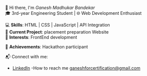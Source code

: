 👋 Hi there, I'm *Ganesh Madhukar Bandekar*  
🎓 3rd-year Engineering Student | 🌐 Web Development Enthusiast  

💻 **Skills**: HTML | CSS | JavaScript | API Integration  
🌟 **Current Project**: placement preparation Website  
🎯 **Interests**: FrontEnd development 

📌 **Achievements**: Hackathon participant 

📬 Connect with me:  
- [LinkedIn](https://www.linkedin.com/in/ganesh-madhukar-bandekar-8a9417265?utm_source=share&utm_campaign=share_via&utm_content=profile&utm_medium=android_app)
-How to reach me ganeshforcertification@gmail.com  
